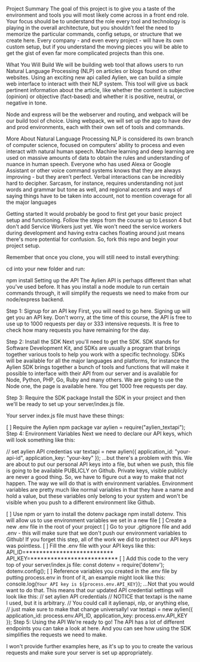 Project Summary
The goal of this project is to give you a taste of the environment and tools you will most likely come across in a front end role. Your focus should be to understand the role every tool and technology is playing in the overall architecture, but you shouldn’t feel the need to memorize the particular commands, config setups, or structure that we create here. Every company - and even every project - will have its own custom setup, but if you understand the moving pieces you will be able to get the gist of even far more complicated projects than this one.

What You Will Build
We will be building web tool that allows users to run Natural Language Processing (NLP) on articles or blogs found on other websites. Using an exciting new api called Aylien, we can build a simple web interface to interact with their NLP system. This tool will give us back pertinent information about the article, like whether the content is subjective (opinion) or objective (fact-based) and whether it is positive, neutral, or negative in tone.

Node and express will be the webserver and routing, and webpack will be our build tool of choice. Using webpack, we will set up the app to have dev and prod environments, each with their own set of tools and commands.

More About Natural Language Processing
NLP is considered its own branch of computer science, focused on computers’ ability to process and even interact with natural human speech. Machine learning and deep learning are used on massive amounts of data to obtain the rules and understanding of nuance in human speech. Everyone who has used Alexa or Google Assistant or other voice command systems knows that they are always improving - but they aren’t perfect. Verbal interactions can be incredibly hard to decipher. Sarcasm, for instance, requires understanding not just words and grammar but tone as well, and regional accents and ways of saying things have to be taken into account, not to mention coverage for all the major languages

Getting started
It would probably be good to first get your basic project setup and functioning. Follow the steps from the course up to Lesson 4 but don't add Service Workers just yet. We won't need the service workers during development and having extra caches floating around just means there's more potential for confusion. So, fork this repo and begin your project setup.

Remember that once you clone, you will still need to install everything:

cd into your new folder and run:

npm install
Setting up the API
The Aylien API is perhaps different than what you've used before. It has you install a node module to run certain commands through, it will simplify the requests we need to make from our node/express backend.

Step 1: Signup for an API key
First, you will need to go here. Signing up will get you an API key. Don't worry, at the time of this course, the API is free to use up to 1000 requests per day or 333 intensive requests. It is free to check how many requests you have remaining for the day.

Step 2: Install the SDK
Next you'll need to get the SDK. SDK stands for Software Development Kit, and SDKs are usually a program that brings together various tools to help you work with a specific technology. SDKs will be available for all the major languages and platforms, for instance the Aylien SDK brings together a bunch of tools and functions that will make it possible to interface with their API from our server and is available for Node, Python, PHP, Go, Ruby and many others. We are going to use the Node one, the page is available here. You get 1000 free requests per day. 

Step 3: Require the SDK package
Install the SDK in your project and then we'll be ready to set up your server/index.js file.

Your server index.js file must have these things:

[ ] Require the Aylien npm package
var aylien = require("aylien_textapi");
Step 4: Environment Variables
Next we need to declare our API keys, which will look something like this:

// set aylien API credentias
var textapi = new aylien({
  application_id: "your-api-id",
  application_key: "your-key"
});
...but there's a problem with this. We are about to put our personal API keys into a file, but when we push, this file is going to be available PUBLICLY on Github. Private keys, visible publicly are never a good thing. So, we have to figure out a way to make that not happen. The way we will do that is with environment variables. Environment variables are pretty much like normal variables in that they have a name and hold a value, but these variables only belong to your system and won't be visible when you push to a different environment like Github.

[ ] Use npm or yarn to install the dotenv package npm install dotenv. This will allow us to use environment variables we set in a new file
[ ] Create a new .env file in the root of your project
[ ] Go to your .gitignore file and add .env - this will make sure that we don't push our environment variables to Github! If you forget this step, all of the work we did to protect our API keys was pointless.
[ ] Fill the .env file with your API keys like this:
API_ID=**************************
API_KEY=**************************
[ ] Add this code to the very top of your server/index.js file:
const dotenv = require('dotenv');
dotenv.config();
[ ] Reference variables you created in the .env file by putting process.env in front of it, an example might look like this:
console.log(`Your API key is ${process.env.API_KEY}`);
...Not that you would want to do that. This means that our updated API credential settings will look like this:
// set aylien API credentials
// NOTICE that textapi is the name I used, but it is arbitrary.
// You could call it aylienapi, nlp, or anything else, 
//   just make sure to make that change universally!
var textapi = new aylien({
application_id: process.env.API_ID,
application_key: process.env.API_KEY
});
Step 5: Using the API
We're ready to go! The API has a lot of different endpoints you can take a look at here. And you can see how using the SDK simplifies the requests we need to make.

I won't provide further examples here, as it's up to you to create the various requests and make sure your server is set up appropriately.